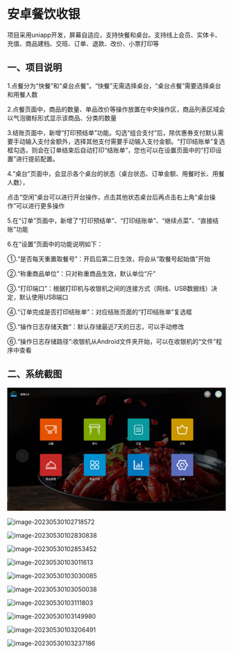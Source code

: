 # 安卓餐饮收银
项目采用uniapp开发，屏幕自适应，支持快餐和桌台。支持线上会员、实体卡、充值、商品建档、交班、订单、退款、改价、小票打印等

##  一、项目说明

1.点餐分为“快餐”和“桌台点餐”。“快餐”无需选择桌台，“桌台点餐”需要选择桌台和用餐人数

2.点餐页面中，商品的数量、单品改价等操作放置在中央操作区，商品列表区域会以气泡徽标形式显示该商品、分类的数量

3.结账页面中，新增“打印预结单”功能。勾选“组合支付”后，除优惠券支付默认需要手动输入支付金额外，选择其他支付需要手动输入支付金额。“打印结账单”复选框勾选，则会在订单结束后自动打印“结账单”，您也可以在设置页面中的“打印设置”进行提前配置。

4.“桌台”页面中，会显示各个桌台的状态（桌台状态、订单金额、用餐时长、用餐人数），

点击“空闲”桌台可以进行开台操作，点击其他状态桌台后再点击右上角“桌台操作”可以进行更多操作

5.在“订单”页面中，新增了“打印预结单”、“打印结账单”、“继续点菜”、“直接结账”功能

6.在“设置”页面中的功能说明如下：

 ①.“是否每天重置取餐号”：开启后第二日生效，将会从“取餐号起始值”开始

 ②.“称重商品单位”：只对称重商品生效，默认单位“斤”

 ③.“打印端口”：根据打印机与收银机之间的连接方式（网线、USB数据线）决定，默认使用USB端口

 ④.“订单完成是否打印结账单”：对应结账页面的“打印结账单”复选框

 ⑤.“操作日志存储天数”：默认存储最近7天的日志，可以手动修改

⑥.“操作日志存储路径”:收银机从Android文件夹开始，可以在收银机的“文件”程序中查看

## 二、系统截图

![contents](https://github.com/linxi-001/Cashier/blob/main/data/image-20230530102555036.png)

![image-20230530102718572](C:\Users\22343\AppData\Roaming\Typora\typora-user-images\image-20230530102718572.png)

![image-20230530102830838](C:\Users\22343\AppData\Roaming\Typora\typora-user-images\image-20230530102830838.png)

![image-20230530102853452](C:\Users\22343\AppData\Roaming\Typora\typora-user-images\image-20230530102853452.png)

![image-20230530103011613](C:\Users\22343\AppData\Roaming\Typora\typora-user-images\image-20230530103011613.png)

![image-20230530103030085](C:\Users\22343\AppData\Roaming\Typora\typora-user-images\image-20230530103030085.png)

![image-20230530103050038](C:\Users\22343\AppData\Roaming\Typora\typora-user-images\image-20230530103050038.png)

![image-20230530103111803](C:\Users\22343\AppData\Roaming\Typora\typora-user-images\image-20230530103111803.png)

![image-20230530103149980](C:\Users\22343\AppData\Roaming\Typora\typora-user-images\image-20230530103149980.png)

![image-20230530103206491](C:\Users\22343\AppData\Roaming\Typora\typora-user-images\image-20230530103206491.png)

![image-20230530103237186](C:\Users\22343\AppData\Roaming\Typora\typora-user-images\image-20230530103237186.png)
